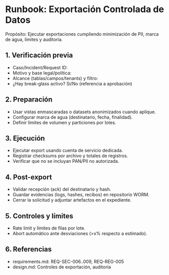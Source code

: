 # Runbook: Exportación Controlada de Datos

Propósito: Ejecutar exportaciones cumpliendo minimización de PII, marca de agua, límites y auditoría.

## 1. Verificación previa
- Caso/Incident/Request ID:
- Motivo y base legal/política:
- Alcance (tablas/campos/tenants) y filtro:
- ¿Hay break-glass activo? Sí/No (referencia a aprobación)

## 2. Preparación
- Usar vistas enmascaradas o datasets anonimizados cuando aplique.
- Configurar marca de agua (destinatario, fecha, finalidad). 
- Definir límites de volumen y particiones por lotes.

## 3. Ejecución
- Ejecutar export usando cuenta de servicio dedicada.
- Registrar checksums por archivo y totales de registros.
- Verificar que no se incluyan PAN/PII no autorizada.

## 4. Post-export
- Validar recepción (ack) del destinatario y hash.
- Guardar evidencias (logs, hashes, recibos) en repositorio WORM.
- Cerrar la solicitud y adjuntar artefactos en el expediente.

## 5. Controles y límites
- Rate limit y límites de filas por lote.
- Abort automático ante desviaciones (>x% respecto a estimado).

## 6. Referencias
- requirements.md: REQ-SEC-006..009, REQ-REG-005
- design.md: Controles de exportación, auditoría

